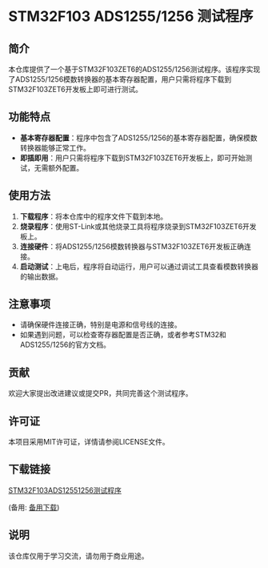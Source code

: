 # STM32F103 ADS1255/1256 测试程序

## 简介

本仓库提供了一个基于STM32F103ZET6的ADS1255/1256测试程序。该程序实现了ADS1255/1256模数转换器的基本寄存器配置，用户只需将程序下载到STM32F103ZET6开发板上即可进行测试。

## 功能特点

- **基本寄存器配置**：程序中包含了ADS1255/1256的基本寄存器配置，确保模数转换器能够正常工作。
- **即插即用**：用户只需将程序下载到STM32F103ZET6开发板上，即可开始测试，无需额外配置。

## 使用方法

1. **下载程序**：将本仓库中的程序文件下载到本地。
2. **烧录程序**：使用ST-Link或其他烧录工具将程序烧录到STM32F103ZET6开发板上。
3. **连接硬件**：将ADS1255/1256模数转换器与STM32F103ZET6开发板正确连接。
4. **启动测试**：上电后，程序将自动运行，用户可以通过调试工具查看模数转换器的输出数据。

## 注意事项

- 请确保硬件连接正确，特别是电源和信号线的连接。
- 如果遇到问题，可以检查寄存器配置是否正确，或者参考STM32和ADS1255/1256的官方文档。

## 贡献

欢迎大家提出改进建议或提交PR，共同完善这个测试程序。

## 许可证

本项目采用MIT许可证，详情请参阅LICENSE文件。

## 下载链接
[STM32F103ADS12551256测试程序](https://pan.quark.cn/s/3d0e0fb4ed30) 

(备用: [备用下载](https://pan.baidu.com/s/1xlapoZvr5p78xKGlkrRegw?pwd=1234))

## 说明

该仓库仅用于学习交流，请勿用于商业用途。
